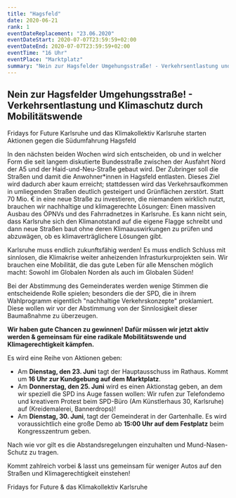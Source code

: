 ```yaml
---
title: "Hagsfeld"
date: 2020-06-21
rank: 1
eventDateReplacement: "23.06.2020"
eventDateStart: 2020-07-07T23:59:59+02:00
eventDateEnd: 2020-07-07T23:59:59+02:00
eventTime: "16 Uhr"
eventPlace: "Marktplatz"
summary: "Nein zur Hagsfelder Umgehungsstraße! - Verkehrsentlastung und Klimaschutz durch Mobilitätswende Fridays for Future Karlsruhe und das Klimakollektiv Karlsruhe starten Aktionen gegen die Südumfahrung Hagsfeld"
---
```

## Nein zur Hagsfelder Umgehungsstraße! - Verkehrsentlastung und Klimaschutz durch Mobilitätswende
Fridays for Future Karlsruhe und das Klimakollektiv Karlsruhe starten Aktionen gegen die Südumfahrung Hagsfeld

In den nächsten beiden Wochen wird sich entscheiden, ob und in welcher Form die seit langem diskutierte Bundesstraße zwischen der Ausfahrt Nord der A5 und der Haid-und-Neu-Straße gebaut wird. Der Zubringer soll die Straßen und damit die Anwohner*innen in Hagsfeld entlasten. Dieses Ziel wird dadurch aber kaum erreicht; stattdessen wird das Verkehrsaufkommen in umliegenden Straßen deutlich gesteigert und Grünflächen zerstört. Statt 70 Mio. € in eine neue Straße zu investieren, die niemandem wirklich nutzt, brauchen wir nachhaltige und klimagerechte Lösungen: Einen massiven Ausbau des ÖPNVs und des Fahrradnetzes in Karlsruhe. Es kann nicht sein, dass Karlsruhe sich den Klimanotstand auf die eigene Flagge schreibt und dann neue Straßen baut ohne deren Klimaauswirkungen zu prüfen und abzuwägen, ob es klimaverträglichere Lösungen gibt. 

Karlsruhe muss endlich zukunftsfähig werden! Es muss endlich Schluss mit sinnlosen, die Klimakrise weiter anheizenden Infrasturkurprojekten sein. Wir brauchen eine Mobilität, die das gute Leben für alle Menschen möglich macht: Sowohl im Globalen Norden als auch im Globalen Süden! 

Bei der Abstimmung des Gemeinderates werden wenige Stimmen die entscheidende Rolle spielen; besonders die der SPD, die in ihrem Wahlprogramm eigentlich "nachhaltige Verkehrskonzepte" proklamiert. Diese wollen wir vor der Abstimmung von der Sinnlosigkeit dieser Baumaßnahme zu überzeugen.

**Wir haben gute Chancen zu gewinnen! Dafür müssen wir jetzt aktiv werden & gemeinsam für eine radikale Mobilitätswende und Klimagerechtigkeit kämpfen.**

Es wird eine Reihe von Aktionen geben:

* Am **Dienstag, den 23. Juni** tagt der Hauptausschuss im Rathaus. Kommt um **16 Uhr zur Kundgebung auf dem Marktplatz**.
* Am **Donnerstag, den 25. Juni** wird es einen Aktionstag geben, an dem wir speziell die SPD ins Auge fassen wollen: Wir rufen zur Telefondemo und kreativem Protest beim SPD-Büro (Am Künstlerhaus 30, Karlsruhe) auf (Kreidemalerei, Bannerdrops)!
* Am **Dienstag, 30. Juni**, tagt der Gemeinderat in der Gartenhalle. Es wird voraussichtlich eine große Demo ab **15:00 Uhr auf dem Festplatz** beim Kongresszentrum geben.


Nach wie vor gilt es die Abstandsregelungen einzuhalten und Mund-Nasen-Schutz zu tragen.

Kommt zahlreich vorbei & lasst uns gemeinsam für weniger Autos auf den Straßen und Klimagerechtigkeit einstehen!

Fridays for Future & das Klimakollektiv Karlsruhe
